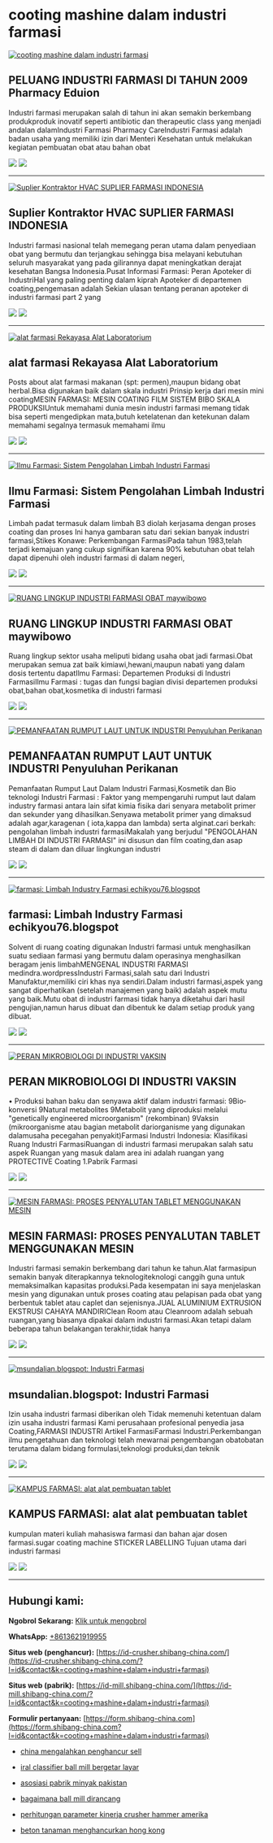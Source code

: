 # cooting mashine dalam industri farmasi

<a href="https://swt.shibang-china.com/?l=id&img&k=cooting+mashine+dalam+industri+farmasi" target="_blank">![cooting mashine dalam industri farmasi](http://static.shibang-china.com/all-800x300/392.jpg)</a>

## PELUANG INDUSTRI FARMASI DI TAHUN 2009 Pharmacy Eduion
Industri farmasi merupakan salah di tahun ini akan semakin berkembang produkproduk inovatif seperti antibiotic dan therapeutic class yang menjadi andalan dalamIndustri Farmasi Pharmacy CareIndustri Farmasi adalah badan usaha yang memiliki izin dari Menteri Kesehatan untuk melakukan kegiatan pembuatan obat atau bahan obat


<a href="https://whatsapp.shibangsoft.com/WhatsApp.php" target="_blank" title="WhatsApp">![](http://static.shibang-china.com/icon/whatsapp.png)</a> <a href="https://swt.shibang-china.com/?l=id&icon&k=cooting+mashine+dalam+industri+farmasi" target="_blank">![](http://static.shibang-china.com/icon/chat-id.png)</a>

---

<a href="https://swt.shibang-china.com/?l=id&img&k=cooting+mashine+dalam+industri+farmasi" target="_blank">![Suplier Kontraktor HVAC SUPLIER FARMASI INDONESIA](http://static.shibang-china.com/all-800x300/928.jpg)</a>

## Suplier Kontraktor HVAC SUPLIER FARMASI INDONESIA
Industri farmasi nasional telah memegang peran utama dalam penyediaan obat yang bermutu dan terjangkau sehingga bisa melayani kebutuhan seluruh masyarakat yang pada gilirannya dapat meningkatkan derajat kesehatan Bangsa Indonesia.Pusat Informasi Farmasi: Peran Apoteker di IndustriHal yang paling penting dalam kiprah Apoteker di departemen coating,pengemasan adalah Sekian ulasan tentang peranan apoteker di industri farmasi part 2 yang


<a href="https://whatsapp.shibangsoft.com/WhatsApp.php" target="_blank" title="WhatsApp">![](http://static.shibang-china.com/icon/whatsapp.png)</a> <a href="https://swt.shibang-china.com/?l=id&icon&k=cooting+mashine+dalam+industri+farmasi" target="_blank">![](http://static.shibang-china.com/icon/chat-id.png)</a>

---

<a href="https://swt.shibang-china.com/?l=id&img&k=cooting+mashine+dalam+industri+farmasi" target="_blank">![alat farmasi Rekayasa Alat Laboratorium](http://static.shibang-china.com/all-800x300/973.jpg)</a>

## alat farmasi Rekayasa Alat Laboratorium
Posts about alat farmasi makanan (spt: permen),maupun bidang obat herbal.Bisa digunakan baik dalam skala industri Prinsip kerja dari mesin mini coatingMESIN FARMASI: MESIN COATING FILM SISTEM BIBO SKALA PRODUKSIUntuk memahami dunia mesin industri farmasi memang tidak bisa seperti mengedipkan mata,butuh ketelatenan dan ketekunan dalam memahami segalnya termasuk memahami ilmu


<a href="https://whatsapp.shibangsoft.com/WhatsApp.php" target="_blank" title="WhatsApp">![](http://static.shibang-china.com/icon/whatsapp.png)</a> <a href="https://swt.shibang-china.com/?l=id&icon&k=cooting+mashine+dalam+industri+farmasi" target="_blank">![](http://static.shibang-china.com/icon/chat-id.png)</a>

---

<a href="https://swt.shibang-china.com/?l=id&img&k=cooting+mashine+dalam+industri+farmasi" target="_blank">![Ilmu Farmasi: Sistem Pengolahan Limbah Industri Farmasi](http://static.shibang-china.com/all-800x300/36.jpg)</a>

## Ilmu Farmasi: Sistem Pengolahan Limbah Industri Farmasi
Limbah padat termasuk dalam limbah B3 diolah kerjasama dengan proses coating dan proses Ini hanya gambaran satu dari sekian banyak industri farmasi,Stikes Konawe: Perkembangan FarmasiPada tahun 1983,telah terjadi kemajuan yang cukup signifikan karena 90% kebutuhan obat telah dapat dipenuhi oleh industri farmasi di dalam negeri,


<a href="https://whatsapp.shibangsoft.com/WhatsApp.php" target="_blank" title="WhatsApp">![](http://static.shibang-china.com/icon/whatsapp.png)</a> <a href="https://swt.shibang-china.com/?l=id&icon&k=cooting+mashine+dalam+industri+farmasi" target="_blank">![](http://static.shibang-china.com/icon/chat-id.png)</a>

---

<a href="https://swt.shibang-china.com/?l=id&img&k=cooting+mashine+dalam+industri+farmasi" target="_blank">![RUANG LINGKUP INDUSTRI FARMASI OBAT maywibowo](http://static.shibang-china.com/all-800x300/1432.jpg)</a>

## RUANG LINGKUP INDUSTRI FARMASI OBAT maywibowo
Ruang lingkup sektor usaha meliputi bidang usaha obat jadi farmasi.Obat merupakan semua zat baik kimiawi,hewani,maupun nabati yang dalam dosis tertentu dapatIlmu Farmasi: Departemen Produksi di Industri FarmasiIlmu Farmasi : tugas dan fungsi bagian divisi departemen produksi obat,bahan obat,kosmetika di industri farmasi


<a href="https://whatsapp.shibangsoft.com/WhatsApp.php" target="_blank" title="WhatsApp">![](http://static.shibang-china.com/icon/whatsapp.png)</a> <a href="https://swt.shibang-china.com/?l=id&icon&k=cooting+mashine+dalam+industri+farmasi" target="_blank">![](http://static.shibang-china.com/icon/chat-id.png)</a>

---

<a href="https://swt.shibang-china.com/?l=id&img&k=cooting+mashine+dalam+industri+farmasi" target="_blank">![PEMANFAATAN RUMPUT LAUT UNTUK INDUSTRI Penyuluhan Perikanan](http://static.shibang-china.com/all-800x300/1272.jpg)</a>

## PEMANFAATAN RUMPUT LAUT UNTUK INDUSTRI Penyuluhan Perikanan
Pemanfaatan Rumput Laut Dalam Industri Farmasi,Kosmetik dan Bio teknologi Industri Farmasi : Faktor yang mempengaruhi rumput laut dalam industry farmasi antara lain sifat kimia fisika dari senyara metabolit primer dan sekunder yang dihasilkan.Senyawa metabolit primer yang dimaksud adalah agar,karagenan ( iota,kappa dan lambda) serta alginat.cari berkah: pengolahan limbah industri farmasiMakalah yang berjudul "PENGOLAHAN LIMBAH DI INDUSTRI FARMASI" ini disusun dan film coating,dan asap steam di dalam dan diluar lingkungan industri


<a href="https://whatsapp.shibangsoft.com/WhatsApp.php" target="_blank" title="WhatsApp">![](http://static.shibang-china.com/icon/whatsapp.png)</a> <a href="https://swt.shibang-china.com/?l=id&icon&k=cooting+mashine+dalam+industri+farmasi" target="_blank">![](http://static.shibang-china.com/icon/chat-id.png)</a>

---

<a href="https://swt.shibang-china.com/?l=id&img&k=cooting+mashine+dalam+industri+farmasi" target="_blank">![farmasi: Limbah Industry Farmasi echikyou76.blogspot](http://static.shibang-china.com/all-800x300/307.jpg)</a>

## farmasi: Limbah Industry Farmasi echikyou76.blogspot
Solvent di ruang coating digunakan Industri farmasi untuk menghasilkan suatu sediaan farmasi yang bermutu dalam operasinya menghasilkan beragam jenis limbahMENGENAL INDUSTRI FARMASI medindra.wordpressIndustri Farmasi,salah satu dari Industri Manufaktur,memiliki ciri khas nya sendiri.Dalam industri farmasi,aspek yang sangat diperhatikan (setelah manajemen yang baik) adalah aspek mutu yang baik.Mutu obat di industri farmasi tidak hanya diketahui dari hasil pengujian,namun harus dibuat dan dibentuk ke dalam setiap produk yang dibuat.


<a href="https://whatsapp.shibangsoft.com/WhatsApp.php" target="_blank" title="WhatsApp">![](http://static.shibang-china.com/icon/whatsapp.png)</a> <a href="https://swt.shibang-china.com/?l=id&icon&k=cooting+mashine+dalam+industri+farmasi" target="_blank">![](http://static.shibang-china.com/icon/chat-id.png)</a>

---

<a href="https://swt.shibang-china.com/?l=id&img&k=cooting+mashine+dalam+industri+farmasi" target="_blank">![PERAN MIKROBIOLOGI DI INDUSTRI VAKSIN](http://static.shibang-china.com/all-800x300/632.jpg)</a>

## PERAN MIKROBIOLOGI DI INDUSTRI VAKSIN
• Produksi bahan baku dan senyawa aktif dalam industri farmasi: 9Bio‐konversi 9Natural metabolites 9Metabolit yang diproduksi melalui "genetically engineered microorganism" (rekombinan) 9Vaksin (mikroorganisme atau bagian metabolit dariorganisme yang digunakan dalamusaha pecegahan penyakit)Farmasi Industri Indonesia: Klasifikasi Ruang Industri FarmasiRuangan di industri farmasi merupakan salah satu aspek Ruangan yang masuk dalam area ini adalah ruangan yang PROTECTIVE Coating 1.Pabrik Farmasi


<a href="https://whatsapp.shibangsoft.com/WhatsApp.php" target="_blank" title="WhatsApp">![](http://static.shibang-china.com/icon/whatsapp.png)</a> <a href="https://swt.shibang-china.com/?l=id&icon&k=cooting+mashine+dalam+industri+farmasi" target="_blank">![](http://static.shibang-china.com/icon/chat-id.png)</a>

---

<a href="https://swt.shibang-china.com/?l=id&img&k=cooting+mashine+dalam+industri+farmasi" target="_blank">![MESIN FARMASI: PROSES PENYALUTAN TABLET MENGGUNAKAN MESIN](http://static.shibang-china.com/all-800x300/933.jpg)</a>

## MESIN FARMASI: PROSES PENYALUTAN TABLET MENGGUNAKAN MESIN
Industri farmasi semakin berkembang dari tahun ke tahun.Alat farmasipun semakin banyak diterapkannya teknologiteknologi canggih guna untuk memaksimalkan kapasitas produksi.Pada kesempatan ini saya menjelaskan mesin yang digunakan untuk proses coating atau pelapisan pada obat yang berbentuk tablet atau caplet dan sejenisnya.JUAL ALUMINIUM EXTRUSION EKSTRUSI CAHAYA MANDIRIClean Room atau Cleanroom adalah sebuah ruangan,yang biasanya dipakai dalam industri farmasi.Akan tetapi dalam beberapa tahun belakangan terakhir,tidak hanya


<a href="https://whatsapp.shibangsoft.com/WhatsApp.php" target="_blank" title="WhatsApp">![](http://static.shibang-china.com/icon/whatsapp.png)</a> <a href="https://swt.shibang-china.com/?l=id&icon&k=cooting+mashine+dalam+industri+farmasi" target="_blank">![](http://static.shibang-china.com/icon/chat-id.png)</a>

---

<a href="https://swt.shibang-china.com/?l=id&img&k=cooting+mashine+dalam+industri+farmasi" target="_blank">![msundalian.blogspot: Industri Farmasi](http://static.shibang-china.com/all-800x300/628.jpg)</a>

## msundalian.blogspot: Industri Farmasi
Izin usaha industri farmasi diberikan oleh Tidak memenuhi ketentuan dalam izin usaha industri farmasi Kami perusahaan profesional penyedia jasa Coating,FARMASI INDUSTRI Artikel FarmasiFarmasi Industri.Perkembangan ilmu pengetahuan dan teknologi telah mewarnai pengembangan obatobatan terutama dalam bidang formulasi,teknologi produksi,dan teknik


<a href="https://whatsapp.shibangsoft.com/WhatsApp.php" target="_blank" title="WhatsApp">![](http://static.shibang-china.com/icon/whatsapp.png)</a> <a href="https://swt.shibang-china.com/?l=id&icon&k=cooting+mashine+dalam+industri+farmasi" target="_blank">![](http://static.shibang-china.com/icon/chat-id.png)</a>

---

<a href="https://swt.shibang-china.com/?l=id&img&k=cooting+mashine+dalam+industri+farmasi" target="_blank">![KAMPUS FARMASI: alat alat pembuatan tablet](http://static.shibang-china.com/all-800x300/1462.jpg)</a>

## KAMPUS FARMASI: alat alat pembuatan tablet
kumpulan materi kuliah mahasiswa farmasi dan bahan ajar dosen farmasi.sugar coating machine STICKER LABELLING Tujuan utama dari industri farmasi

<a href="https://whatsapp.shibangsoft.com/WhatsApp.php" target="_blank" title="WhatsApp">![](http://static.shibang-china.com/icon/whatsapp.png)</a> <a href="https://swt.shibang-china.com/?l=id&icon&k=cooting+mashine+dalam+industri+farmasi" target="_blank">![](http://static.shibang-china.com/icon/chat-id.png)</a>

---
## Hubungi kami:

**Ngobrol Sekarang:** [Klik untuk mengobrol](https://swt.shibang-china.com?l=id&contact&k=cooting+mashine+dalam+industri+farmasi)

**WhatsApp:**  [+8613621919955](https://whatsapp.shibangsoft.com/WhatsApp.php)

**Situs web (penghancur):** [https://id-crusher.shibang-china.com/](https://id-crusher.shibang-china.com/?l=id&contact&k=cooting+mashine+dalam+industri+farmasi)

**Situs web (pabrik):** [https://id-mill.shibang-china.com/](https://id-mill.shibang-china.com/?l=id&contact&k=cooting+mashine+dalam+industri+farmasi)

**Formulir pertanyaan:** [https://form.shibang-china.com](https://form.shibang-china.com?l=id&contact&k=cooting+mashine+dalam+industri+farmasi)

* [china mengalahkan penghancur sell](../43/china%20mengalahkan%20penghancur%20sell.md)

* [iral classifier ball mill bergetar layar](../48/iral%20classifier%20ball%20mill%20bergetar%20layar.md)

* [asosiasi pabrik minyak pakistan](../48/asosiasi%20pabrik%20minyak%20pakistan.md)

* [bagaimana ball mill dirancang](../48/bagaimana%20ball%20mill%20dirancang.md)

* [perhitungan parameter kinerja crusher hammer amerika](../49/perhitungan%20parameter%20kinerja%20crusher%20hammer%20amerika.md)

* [beton tanaman menghancurkan hong kong](../45/beton%20tanaman%20menghancurkan%20hong%20kong.md)